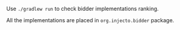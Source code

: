 Use `./gradlew run` to check bidder implementations ranking.

All the implementations are placed in `org.injecto.bidder` package.
